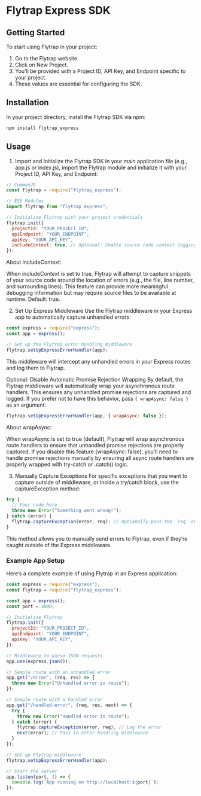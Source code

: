# Flytrap Express SDK

## Getting Started

To start using Flytrap in your project:

1. Go to the Flytrap website.
2. Click on New Project.
3. You’ll be provided with a Project ID, API Key, and Endpoint specific to your project.
4. These values are essential for configuring the SDK.

## Installation

In your project directory, install the Flytrap SDK via npm:

```bash
npm install flytrap_express
```

## Usage

1. Import and Initialize the Flytrap SDK
   In your main application file (e.g., app.js or index.js), import the Flytrap module and initialize it with your Project ID, API Key, and Endpoint:

```javascript
// CommonJS
const flytrap = require("flytrap_express");

// ES6 Modules
import flytrap from "flytrap_express";

// Initialize Flytrap with your project credentials
flytrap.init({
  projectId: "YOUR_PROJECT_ID",
  apiEndpoint: "YOUR_ENDPOINT",
  apiKey: "YOUR_API_KEY",
  includeContext: true, // Optional: Enable source code context logging (default is true)
});
```

About includeContext:

When includeContext is set to true, Flytrap will attempt to capture snippets of your source code around the location of errors (e.g., the file, line number, and surrounding lines).
This feature can provide more meaningful debugging information but may require source files to be available at runtime.
Default: true.

2. Set Up Express Middleware
   Use the Flytrap middleware in your Express app to automatically capture unhandled errors:

```javascript
const express = require("express");
const app = express();

// Set up the Flytrap error handling middleware
flytrap.setUpExpressErrorHandler(app);
```

This middleware will intercept any unhandled errors in your Express routes and log them to Flytrap.

Optional: Disable Automatic Promise Rejection Wrapping
By default, the Flytrap middleware will automatically wrap your asynchronous route handlers. This ensures any unhandled promise rejections are captured and logged. If you prefer not to have this behavior, pass `{ wrapAsync: false }` as an argument:

```javascript
flytrap.setUpExpressErrorHandler(app, { wrapAsync: false });
```

About wrapAsync:

When wrapAsync is set to true (default), Flytrap will wrap asynchronous route handlers to ensure that unhandled promise rejections are properly captured.
If you disable this feature (wrapAsync: false), you’ll need to handle promise rejections manually by ensuring all async route handlers are properly wrapped with try-catch or .catch() logic.

3. Manually Capture Exceptions
   For specific exceptions that you want to capture outside of middleware, or inside a try/catch block, use the captureException method:

```javascript
try {
  // Your code here
  throw new Error("Something went wrong!");
} catch (error) {
  flytrap.captureException(error, req); // Optionally pass the `req` object for additional context
}
```

This method allows you to manually send errors to Flytrap, even if they’re caught outside of the Express middleware.

### Example App Setup

Here’s a complete example of using Flytrap in an Express application:

```javascript
const express = require("express");
const flytrap = require("flytrap_express");

const app = express();
const port = 3000;

// Initialize Flytrap
flytrap.init({
  projectId: "YOUR_PROJECT_ID",
  apiEndpoint: "YOUR_ENDPOINT",
  apiKey: "YOUR_API_KEY",
});

// Middleware to parse JSON requests
app.use(express.json());

// Sample route with an unhandled error
app.get("/error", (req, res) => {
  throw new Error("Unhandled error in route");
});

// Sample route with a handled error
app.get("/handled-error", (req, res, next) => {
  try {
    throw new Error("Handled error in route");
  } catch (error) {
    flytrap.captureException(error, req); // Log the error
    next(error); // Pass to error-handling middleware
  }
});

// Set up Flytrap middleware
flytrap.setUpExpressErrorHandler(app);

// Start the server
app.listen(port, () => {
  console.log(`App running on http://localhost:${port}`);
});
```
